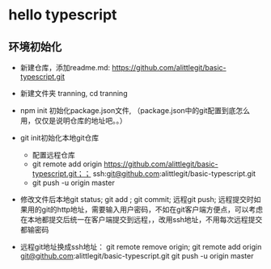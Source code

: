 # hello typescript

## 环境初始化
* 新建仓库，添加readme.md: https://github.com/alittlegit/basic-typescript.git
* 新建文件夹 tranning, cd tranning
* npm init 初始化package.json文件, （package.json中的git配置到底怎么用，仅仅是说明仓库的地址吧。。）
* git init初始化本地git仓库
  - 配置远程仓库
  - git remote add origin https://github.com/alittlegit/basic-typescript.git；； ssh:git@github.com:alittlegit/basic-typescript.git
  - git push -u origin master
  
* 修改文件后本地git status; git add ; git commit; 远程git push; 远程提交时如果用的git的http地址，需要输入用户密码，不如在git客户端方便点，可以考虑在本地都提交后统一在客户端提交到远程，，改用ssh地址，不用每次远程提交都输密码
* 远程git地址换成ssh地址： git remote remove origin; git remote add origin git@github.com:alittlegit/basic-typescript.git   git push -u origin master